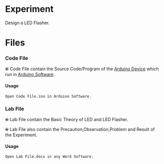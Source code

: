 # Experiment 
  Design a LED Flasher.

# Files

### Code File
 ⦿ Code File contain the Source Code/Program of the [Arduino Device](https://www.arduino.cc/) which run in [Arduino Software](https://www.arduino.cc/en/Main/Software).

#### Usage 
  ```
  Open Code File.ino in Arduino Software.
  ```
### Lab File
 ⦿ Lab File contain the Basic Theory of LED and LED Flasher.
 
 ⦿ Lab File also contain the Precaution,Observation,Problem and Result of the Experiment.
 
#### Usage 
  ```
  Open Lab File.docx in any Word Software.
  ```
